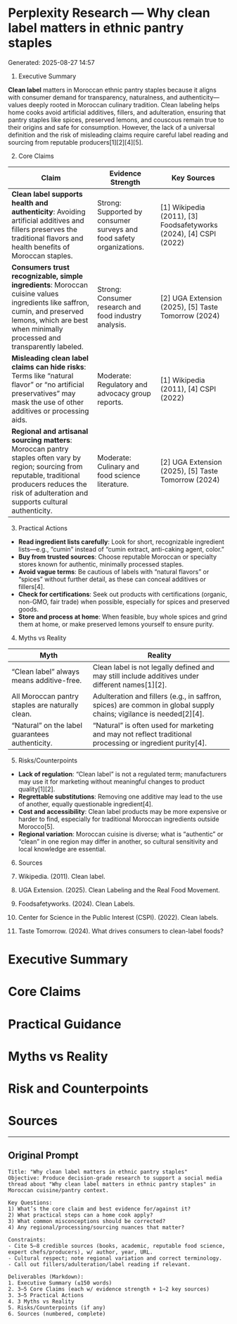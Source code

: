 # Perplexity Research — Why clean label matters in ethnic pantry staples

Generated: 2025-08-27 14:57

1. Executive Summary

**Clean label** matters in Moroccan ethnic pantry staples because it aligns with consumer demand for transparency, naturalness, and authenticity—values deeply rooted in Moroccan culinary tradition. Clean labeling helps home cooks avoid artificial additives, fillers, and adulteration, ensuring that pantry staples like spices, preserved lemons, and couscous remain true to their origins and safe for consumption. However, the lack of a universal definition and the risk of misleading claims require careful label reading and sourcing from reputable producers[1][2][4][5].

2. Core Claims

| Claim                                                                                                                                                                                                          | Evidence Strength                                                    | Key Sources                                                       |
| -------------------------------------------------------------------------------------------------------------------------------------------------------------------------------------------------------------- | -------------------------------------------------------------------- | ----------------------------------------------------------------- |
| **Clean label supports health and authenticity**: Avoiding artificial additives and fillers preserves the traditional flavors and health benefits of Moroccan staples.                                         | Strong: Supported by consumer surveys and food safety organizations. | [1] Wikipedia (2011), [3] Foodsafetyworks (2024), [4] CSPI (2022) |
| **Consumers trust recognizable, simple ingredients**: Moroccan cuisine values ingredients like saffron, cumin, and preserved lemons, which are best when minimally processed and transparently labeled.        | Strong: Consumer research and food industry analysis.                | [2] UGA Extension (2025), [5] Taste Tomorrow (2024)               |
| **Misleading clean label claims can hide risks**: Terms like “natural flavor” or “no artificial preservatives” may mask the use of other additives or processing aids.                                         | Moderate: Regulatory and advocacy group reports.                     | [1] Wikipedia (2011), [4] CSPI (2022)                             |
| **Regional and artisanal sourcing matters**: Moroccan pantry staples often vary by region; sourcing from reputable, traditional producers reduces the risk of adulteration and supports cultural authenticity. | Moderate: Culinary and food science literature.                      | [2] UGA Extension (2025), [5] Taste Tomorrow (2024)               |

3. Practical Actions

- **Read ingredient lists carefully**: Look for short, recognizable ingredient lists—e.g., “cumin” instead of “cumin extract, anti-caking agent, color.”
- **Buy from trusted sources**: Choose reputable Moroccan or specialty stores known for authentic, minimally processed staples.
- **Avoid vague terms**: Be cautious of labels with “natural flavors” or “spices” without further detail, as these can conceal additives or fillers[4].
- **Check for certifications**: Seek out products with certifications (organic, non-GMO, fair trade) when possible, especially for spices and preserved goods.
- **Store and process at home**: When feasible, buy whole spices and grind them at home, or make preserved lemons yourself to ensure purity.

4. Myths vs Reality

| Myth | Reality |
|------|---------|
| “Clean label” always means additive-free. | Clean label is not legally defined and may still include additives under different names[1][2]. |
| All Moroccan pantry staples are naturally clean. | Adulteration and fillers (e.g., in saffron, spices) are common in global supply chains; vigilance is needed[2][4]. |
| “Natural” on the label guarantees authenticity. | “Natural” is often used for marketing and may not reflect traditional processing or ingredient purity[4]. |

5. Risks/Counterpoints

- **Lack of regulation**: “Clean label” is not a regulated term; manufacturers may use it for marketing without meaningful changes to product quality[1][2].
- **Regrettable substitutions**: Removing one additive may lead to the use of another, equally questionable ingredient[4].
- **Cost and accessibility**: Clean label products may be more expensive or harder to find, especially for traditional Moroccan ingredients outside Morocco[5].
- **Regional variation**: Moroccan cuisine is diverse; what is “authentic” or “clean” in one region may differ in another, so cultural sensitivity and local knowledge are essential.

6. Sources

1. Wikipedia. (2011). Clean label.  
2. UGA Extension. (2025). Clean Labeling and the Real Food Movement.  
3. Foodsafetyworks. (2024). Clean Labels.  
4. Center for Science in the Public Interest (CSPI). (2022). Clean labels.  
5. Taste Tomorrow. (2024). What drives consumers to clean-label foods?

# Executive Summary

# Core Claims

# Practical Guidance

# Myths vs Reality

# Risk and Counterpoints

# Sources

---

## Original Prompt

```text
Title: "Why clean label matters in ethnic pantry staples"
Objective: Produce decision-grade research to support a social media thread about "Why clean label matters in ethnic pantry staples" in Moroccan cuisine/pantry context.

Key Questions:
1) What’s the core claim and best evidence for/against it?
2) What practical steps can a home cook apply?
3) What common misconceptions should be corrected?
4) Any regional/processing/sourcing nuances that matter?

Constraints:
- Cite 5–8 credible sources (books, academic, reputable food science, expert chefs/producers), w/ author, year, URL.
- Cultural respect; note regional variation and correct terminology.
- Call out fillers/adulteration/label reading if relevant.

Deliverables (Markdown):
1. Executive Summary (≤150 words)
2. 3–5 Core Claims (each w/ evidence strength + 1–2 key sources)
3. 3–5 Practical Actions
4. 3 Myths vs Reality
5. Risks/Counterpoints (if any)
6. Sources (numbered, complete)
```